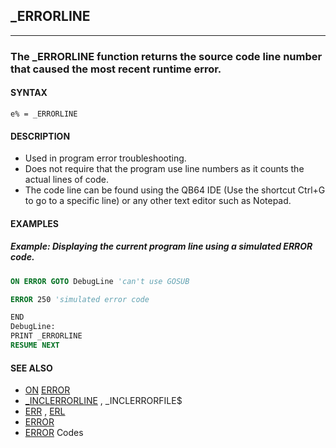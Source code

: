 ## _ERRORLINE
---

### The _ERRORLINE function returns the source code line number that caused the most recent runtime error.

#### SYNTAX

`e% = _ERRORLINE`

#### DESCRIPTION
* Used in program error troubleshooting.
* Does not require that the program use line numbers as it counts the actual lines of code.
* The code line can be found using the QB64 IDE (Use the shortcut Ctrl+G to go to a specific line) or any other text editor such as Notepad.


#### EXAMPLES
##### Example: Displaying the current program line using a simulated ERROR code.
```vb
ON ERROR GOTO DebugLine 'can't use GOSUB

ERROR 250 'simulated error code

END
DebugLine:
PRINT _ERRORLINE
RESUME NEXT
```
  


#### SEE ALSO
* [ON](./ON.md) [ERROR](./ERROR.md)
* [_INCLERRORLINE](./_INCLERRORLINE.md) , _INCLERRORFILE$
* [ERR](./ERR.md) , [ERL](./ERL.md)
* [ERROR](./ERROR.md)
* [ERROR](./ERROR.md) Codes
